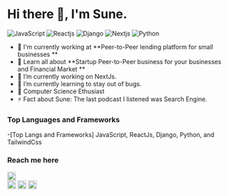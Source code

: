 # Hi there 👋, I'm Sune.


![JavaScript](https://img.shields.io/badge/JavaScript-Expert-blue)
![Reactjs](https://img.shields.io/badge/Reactjs-Expert-blue)
![Django](https://img.shields.io/badge/Django-Intermediate-green)
![Nextjs](https://img.shields.io/badge/Nextjs-Intermediate-lightgrey)
![Python](https://img.shields.io/badge/Python-Expert-blue)


- 🏢 I'm currently working at **Peer-to-Peer lending platform for small businesses **
- 🌱 Learn all about **Startup Peer-to-Peer business for your businesses and Financial Market  **
- 🔭 I’m currently working on NextJs.
- 🌱 I’m currently learning to stay out of bugs.
- 👯 Computer Science Ethusiast
- ⚡ Fact about Sune: The last podcast I listened was Search Engine. 


### Top Languages and Frameworks

-[Top Langs and Frameworks] JavaScript, ReactJs, Django, Python, and TailwindCss


### Reach me here

[<img src='https://cdn.jsdelivr.net/npm/simple-icons@3.0.1/icons/github.svg' alt='github' height='20'>](https://github.com/gitKarasune)  
[<img src='https://cdn.jsdelivr.net/npm/simple-icons@3.0.1/icons/linkedin.svg' alt='linkedin' height='20'>](https://www.linkedin.com/in/sune-kara/)  [<img src='https://cdn.jsdelivr.net/npm/simple-icons@3.0.1/icons/facebook.svg' alt='facebook' height='20'>](https://www.facebook.com/kendrick.kara)
[<img src='https://cdn.jsdelivr.net/npm/simple-icons@3.0.1/icons/twitter.svg' alt='twitter' height='20'>](https://x.com/_kendev/)
